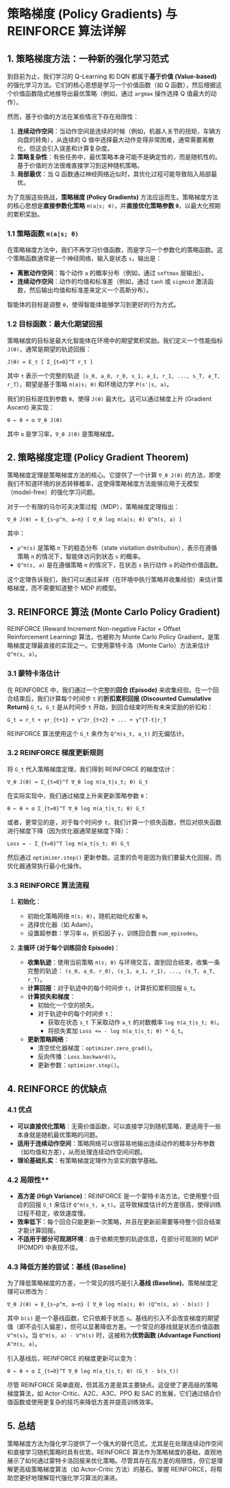 # 策略梯度 (Policy Gradients) 与 REINFORCE 算法详解

## 1. 策略梯度方法：一种新的强化学习范式

到目前为止，我们学习的 Q-Learning 和 DQN 都属于**基于价值 (Value-based)** 的强化学习方法。它们的核心思想是学习一个价值函数（如 Q 函数），然后根据这个价值函数隐式地推导出最优策略（例如，通过 `argmax` 操作选择 Q 值最大的动作）。

然而，基于价值的方法在某些情况下存在局限性：
1.  **连续动作空间**：当动作空间是连续的时候（例如，机器人关节的扭矩，车辆方向盘的转角），从连续的 Q 值中选择最大动作变得非常困难，通常需要离散化，但这会引入误差和计算复杂度。
2.  **策略复杂性**：有些任务中，最优策略本身可能不是确定性的，而是随机性的。基于价值的方法很难直接学习到这种随机策略。
3.  **局部最优**：当 Q 函数通过神经网络近似时，其优化过程可能导致陷入局部最优。

为了克服这些挑战，**策略梯度 (Policy Gradients)** 方法应运而生。策略梯度方法的核心思想是**直接参数化策略** `π(a|s; θ)`，并**直接优化策略参数 `θ`**，以最大化预期的累积奖励。

### 1.1 策略函数 `π(a|s; θ)`

在策略梯度方法中，我们不再学习价值函数，而是学习一个参数化的策略函数。这个策略函数通常是一个神经网络，输入是状态 `s`，输出是：
*   **离散动作空间**：每个动作 `a` 的概率分布（例如，通过 `softmax` 层输出）。
*   **连续动作空间**：动作的均值和标准差（例如，通过 `tanh` 或 `sigmoid` 激活函数，然后输出均值和标准差来定义一个高斯分布）。

智能体的目标是调整 `θ`，使得智能体能够学习到更好的行为方式。

### 1.2 目标函数：最大化期望回报

策略梯度的目标是最大化智能体在环境中的期望累积奖励。我们定义一个性能指标 `J(θ)`，通常是期望的轨迹回报：

`J(θ) = E_τ [ Σ_{t=0}^T r_t ]`

其中 `τ` 表示一个完整的轨迹（`s_0, a_0, r_0, s_1, a_1, r_1, ..., s_T, a_T, r_T`），期望是基于策略 `π(a|s; θ)` 和环境动力学 `P(s'|s, a)`。

我们的目标是找到参数 `θ`，使得 `J(θ)` 最大化。这可以通过梯度上升 (Gradient Ascent) 来实现：

`θ ← θ + α ∇_θ J(θ)`

其中 `α` 是学习率，`∇_θ J(θ)` 是策略梯度。

## 2. 策略梯度定理 (Policy Gradient Theorem)

策略梯度定理是策略梯度方法的核心。它提供了一个计算 `∇_θ J(θ)` 的方法，即使我们不知道环境的状态转移概率，这使得策略梯度方法能够应用于无模型（model-free）的强化学习问题。

对于一个有限的马尔可夫决策过程（MDP），策略梯度定理指出：

`∇_θ J(θ) = E_{s~ρ^π, a~π} [ ∇_θ log π(a|s; θ) Q^π(s, a) ]`

其中：
*   `ρ^π(s)` 是策略 `π` 下的稳态分布（state visitation distribution），表示在遵循策略 `π` 的情况下，智能体访问到状态 `s` 的概率。
*   `Q^π(s, a)` 是在遵循策略 `π` 的情况下，在状态 `s` 执行动作 `a` 的动作价值函数。

这个定理告诉我们，我们可以通过采样（在环境中执行策略并收集经验）来估计策略梯度，而不需要知道整个 MDP 的模型。

## 3. REINFORCE 算法 (Monte Carlo Policy Gradient)

REINFORCE (Reward Increment Non-negative Factor × Offset Reinforcement Learning) 算法，也被称为 Monte Carlo Policy Gradient，是策略梯度定理最直接的实现之一。它使用蒙特卡洛（Monte Carlo）方法来估计 `Q^π(s, a)`。

### 3.1 蒙特卡洛估计

在 REINFORCE 中，我们通过一个完整的**回合 (Episode)** 来收集经验。在一个回合结束后，我们计算每个时间步 `t` 的**折扣累积回报 (Discounted Cumulative Return)** `G_t`。`G_t` 是从时间步 `t` 开始，到回合结束时所有未来奖励的折扣和：

`G_t = r_t + γr_{t+1} + γ^2r_{t+2} + ... + γ^{T-t}r_T`

REINFORCE 算法使用这个 `G_t` 来作为 `Q^π(s_t, a_t)` 的无偏估计。

### 3.2 REINFORCE 梯度更新规则

将 `G_t` 代入策略梯度定理，我们得到 REINFORCE 的梯度估计：

`∇_θ J(θ) ≈ Σ_{t=0}^T ∇_θ log π(a_t|s_t; θ) G_t`

在实际实现中，我们通过梯度上升来更新策略参数 `θ`：

`θ ← θ + α Σ_{t=0}^T ∇_θ log π(a_t|s_t; θ) G_t`

或者，更常见的是，对于每个时间步 `t`，我们计算一个损失函数，然后对损失函数进行梯度下降（因为优化器通常是梯度下降）：

`Loss = - Σ_{t=0}^T log π(a_t|s_t; θ) G_t`

然后通过 `optimizer.step()` 更新参数。这里的负号是因为我们要最大化回报，而优化器通常执行最小化操作。

### 3.3 REINFORCE 算法流程

1.  **初始化**：
    *   初始化策略网络 `π(s; θ)`，随机初始化权重 `θ`。
    *   选择优化器（如 Adam）。
    *   设置超参数：学习率 `α`，折扣因子 `γ`，训练回合数 `num_episodes`。

2.  **主循环 (对于每个训练回合 Episode)**：
    *   **收集轨迹**：使用当前策略 `π(s; θ)` 与环境交互，直到回合结束，收集一条完整的轨迹：
        `(s_0, a_0, r_0), (s_1, a_1, r_1), ..., (s_T, a_T, r_T)`。
    *   **计算回报**：对于轨迹中的每个时间步 `t`，计算折扣累积回报 `G_t`。
    *   **计算损失和梯度**：
        *   初始化一个空的损失。
        *   对于轨迹中的每个时间步 `t`：
            *   获取在状态 `s_t` 下采取动作 `a_t` 的对数概率 `log π(a_t|s_t; θ)`。
            *   将损失累加 `Loss += - log π(a_t|s_t; θ) * G_t`。
    *   **更新策略网络**：
        *   清空优化器梯度：`optimizer.zero_grad()`。
        *   反向传播：`Loss.backward()`。
        *   更新参数：`optimizer.step()`。

## 4. REINFORCE 的优缺点

### 4.1 优点

*   **可以直接优化策略**：无需价值函数，可以直接学习到随机策略，更适用于一些本身就是随机最优策略的问题。
*   **适用于连续动作空间**：策略网络可以很容易地输出连续动作的概率分布参数（如均值和方差），从而处理连续动作空间问题。
*   **理论基础扎实**：有策略梯度定理作为坚实的数学基础。

### 4.2 局限性**

*   **高方差 (High Variance)**：REINFORCE 是一个蒙特卡洛方法，它使用整个回合的回报 `G_t` 来估计 `Q^π(s_t, a_t)`。这导致梯度估计的方差很高，使得训练过程不稳定，收敛速度慢。
*   **效率低下**：每个回合只能更新一次策略，并且在更新前需要等待整个回合结束才能计算回报。
*   **不适用于部分可观测环境**：由于依赖完整的轨迹信息，在部分可观测的 MDP (POMDP) 中表现不佳。

### 4.3 降低方差的尝试：基线 (Baseline)

为了降低策略梯度的方差，一个常见的技巧是引入**基线 (Baseline)**。策略梯度定理可以修改为：

`∇_θ J(θ) = E_{s~ρ^π, a~π} [ ∇_θ log π(a|s; θ) (Q^π(s, a) - b(s)) ]`

其中 `b(s)` 是一个基线函数，它只依赖于状态 `s`。基线的引入不会改变梯度的期望值（即不会引入偏差），但可以显著降低方差。一个常见的基线就是状态价值函数 `V^π(s)`。当 `Q^π(s, a) - V^π(s)` 时，这被称为**优势函数 (Advantage Function)** `A^π(s, a)`。

引入基线后，REINFORCE 的梯度更新可以变为：

`θ ← θ + α Σ_{t=0}^T ∇_θ log π(a_t|s_t; θ) (G_t - b(s_t))`

尽管 REINFORCE 简单直观，但其高方差是其主要缺点。这促使了更高级的策略梯度算法，如 Actor-Critic、A2C、A3C、PPO 和 SAC 的发展，它们通过结合价值函数或使用更复杂的技巧来降低方差并提高训练效率。

## 5. 总结

策略梯度方法为强化学习提供了一个强大的替代范式，尤其是在处理连续动作空间和直接学习随机策略时具有优势。REINFORCE 算法作为策略梯度的基础，直观地展示了如何通过蒙特卡洛回报来优化策略。尽管其存在高方差的局限性，但它是理解更高级策略梯度算法（如 Actor-Critic 方法）的基石。掌握 REINFORCE，将帮助您更好地理解现代强化学习算法的演进。
